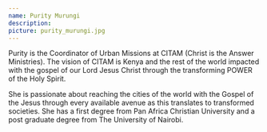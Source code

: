 ```yaml
---
name: Purity Murungi
description: 
picture: purity_murungi.jpg 
---
```

Purity is the Coordinator of Urban Missions at CITAM (Christ is the Answer Ministries). The vision of CITAM is Kenya and the rest of the world impacted with the gospel of our Lord Jesus Christ through the transforming POWER of the Holy Spirit. 

She is passionate about reaching the cities of the world with the Gospel of the Jesus through every available avenue as this translates to transformed societies.  She has a first degree from Pan Africa Christian University and a post graduate degree from The University of Nairobi. 